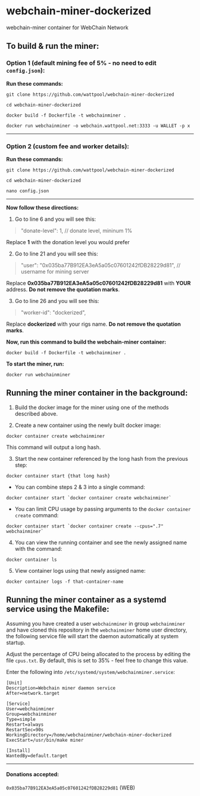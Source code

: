 # webchain-miner-dockerized
webchain-miner container for WebChain Network

## To build & run the miner:

### Option 1 (default mining fee of 5% - no need to edit `config.json`):

**Run these commands:**

```
git clone https://github.com/wattpool/webchain-miner-dockerized

cd webchain-miner-dockerized

docker build -f Dockerfile -t webchainminer .

docker run webchainminer -o webchain.wattpool.net:3333 -u WALLET -p x
```

---

### Option 2 (custom fee and worker details): 

**Run these commands:**
```
git clone https://github.com/wattpool/webchain-miner-dockerized

cd webchain-miner-dockerized

nano config.json
```
---
**Now follow these directions:**

1. Go to line 6 and you will see this:

> "donate-level": 1, // donate level, mininum 1%

Replace **1** with the donation level you would prefer


2. Go to line 21 and you will see this:

> "user": "0x035ba77B912EA3eA5a05c07601242fDB28229d81", // username for mining server

Replace **0x035ba77B912EA3eA5a05c07601242fDB28229d81** with **YOUR** address. **Do not remove the quotation marks**.


3. Go to line 26 and you will see this:

> "worker-id": "dockerized",

Replace **dockerized** with your rigs name. **Do not remove the quotation marks**.

**Now, run this command to build the webchain-miner container:**

```
docker build -f Dockerfile -t webchainminer .
```

**To start the miner, run:**

```
docker run webchainminer
```

## Running the miner container in the background:

1. Build the docker image for the miner using one of the methods described above.

2. Create a new container using the newly built docker image:

```
docker container create webchainminer
```

This command will output a long hash.

3. Start the new container referenced by the long hash from the previous step:

```
docker container start {that long hash}
```

* You can combine steps 2 & 3 into a single command:

```
docker container start `docker container create webchainminer`
```

* You can limit CPU usage by passing arguments to the `docker container create` command:

```
docker container start `docker container create --cpus=".7" webchainminer`
```

4. You can view the running container and see the newly assigned name with the command:

```
docker container ls
```

5. View container logs using that newly assigned name:

```
docker container logs -f that-container-name
```

## Running the miner container as a systemd service using the Makefile:

Assuming you have created a user `webchainminer` in group `webchainminer` and have cloned this repository in the `webchainminer` home user directory, the following service file will start the daemon automatically at system startup.

Adjust the percentage of CPU being allocated to the process by editing the file `cpus.txt`.  By default, this is set to 35% - feel free to change this value.

Enter the following into `/etc/systemd/system/webchainminer.service`:

```
[Unit]
Description=Webchain miner daemon service
After=network.target

[Service]
User=webchainminer
Group=webchainminer
Type=simple
Restart=always
RestartSec=90s
WorkingDirectory=/home/webchainminer/webchain-miner-dockerized
ExecStart=/usr/bin/make miner

[Install]
WantedBy=default.target
```

---

#### Donations accepted:
`0x035ba77B912EA3eA5a05c07601242fDB28229d81` (WEB)
